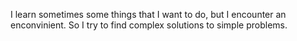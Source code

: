 I learn sometimes some things that I want to do, but I encounter an enconvinient.
So I try to find complex solutions to simple problems.
